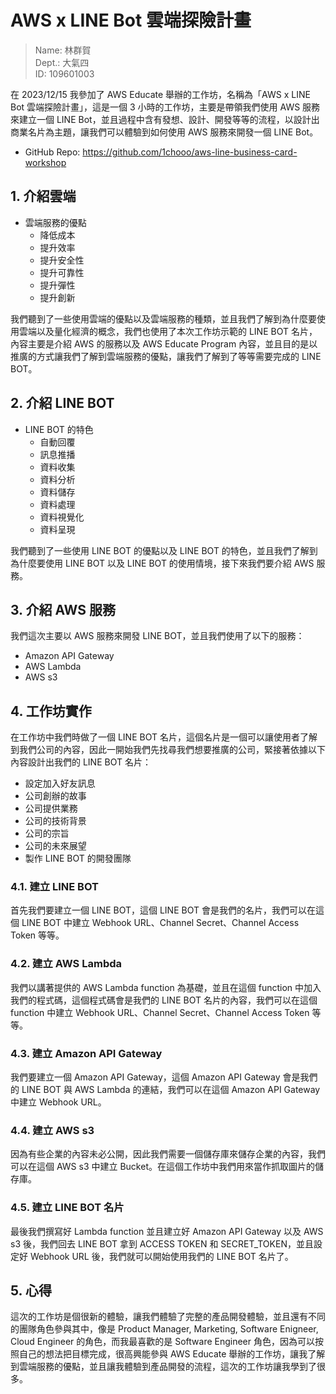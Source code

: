 # AWS x LINE Bot 雲端探險計畫 

> Name: 林群賀  
> Dept.: 大氣四  
> ID: 109601003

在 2023/12/15 我參加了 AWS Educate 舉辦的工作坊，名稱為「AWS x LINE Bot 雲端探險計畫」，這是一個 3 小時的工作坊，主要是帶領我們使用 AWS 服務來建立一個 LINE Bot，並且過程中含有發想、設計、開發等等的流程，以設計出商業名片為主題，讓我們可以體驗到如何使用 AWS 服務來開發一個 LINE Bot。

- GitHub Repo: https://github.com/1chooo/aws-line-business-card-workshop

## 1. 介紹雲端

- 雲端服務的優點
  - 降低成本
  - 提升效率
  - 提升安全性
  - 提升可靠性
  - 提升彈性
  - 提升創新

我們聽到了一些使用雲端的優點以及雲端服務的種類，並且我們了解到為什麼要使用雲端以及量化經濟的概念，我們也使用了本次工作坊示範的 LINE BOT 名片，內容主要是介紹 AWS 的服務以及 AWS Educate Program 內容，並且目的是以推廣的方式讓我們了解到雲端服務的優點，讓我們了解到了等等需要完成的 LINE BOT。

## 2. 介紹 LINE BOT

- LINE BOT 的特色
  - 自動回覆
  - 訊息推播
  - 資料收集
  - 資料分析
  - 資料儲存
  - 資料處理
  - 資料視覺化
  - 資料呈現

我們聽到了一些使用 LINE BOT 的優點以及 LINE BOT 的特色，並且我們了解到為什麼要使用 LINE BOT 以及 LINE BOT 的使用情境，接下來我們要介紹 AWS 服務。

## 3. 介紹 AWS 服務

我們這次主要以 AWS 服務來開發 LINE BOT，並且我們使用了以下的服務：

- Amazon API Gateway
- AWS Lambda
- AWS s3

## 4. 工作坊實作

在工作坊中我們時做了一個 LINE BOT 名片，這個名片是一個可以讓使用者了解到我們公司的內容，因此一開始我們先找尋我們想要推廣的公司，緊接著依據以下內容設計出我們的 LINE BOT 名片：

- 設定加入好友訊息
- 公司創辦的故事
- 公司提供業務
- 公司的技術背景
- 公司的宗旨
- 公司的未來展望
- 製作 LINE BOT 的開發團隊

### 4.1. 建立 LINE BOT

首先我們要建立一個 LINE BOT，這個 LINE BOT 會是我們的名片，我們可以在這個 LINE BOT 中建立 Webhook URL、Channel Secret、Channel Access Token 等等。

### 4.2. 建立 AWS Lambda

我們以講著提供的 AWS Lambda function 為基礎，並且在這個 function 中加入我們的程式碼，這個程式碼會是我們的 LINE BOT 名片的內容，我們可以在這個 function 中建立 Webhook URL、Channel Secret、Channel Access Token 等等。  

### 4.3. 建立 Amazon API Gateway

我們要建立一個 Amazon API Gateway，這個 Amazon API Gateway 會是我們的 LINE BOT 與 AWS Lambda 的連結，我們可以在這個 Amazon API Gateway 中建立 Webhook URL。

### 4.4. 建立 AWS s3

因為有些企業的內容未必公開，因此我們需要一個儲存庫來儲存企業的內容，我們可以在這個 AWS s3 中建立 Bucket。在這個工作坊中我們用來當作抓取圖片的儲存庫。

### 4.5. 建立 LINE BOT 名片

最後我們撰寫好 Lambda function 並且建立好 Amazon API Gateway 以及 AWS s3 後，我們回去 LINE BOT 拿到 ACCESS TOKEN 和 SECRET_TOKEN，並且設定好 Webhook URL 後，我們就可以開始使用我們的 LINE BOT 名片了。

## 5. 心得

這次的工作坊是個很新的體驗，讓我們體驗了完整的產品開發體驗，並且還有不同的團隊角色參與其中，像是 Product Manager, Marketing, Software Enigneer, Cloud Engineer 的角色，而我最喜歡的是 Software Engineer 角色，因為可以按照自己的想法把目標完成，很高興能參與 AWS Educate 舉辦的工作坊，讓我了解到雲端服務的優點，並且讓我體驗到產品開發的流程，這次的工作坊讓我學到了很多。

